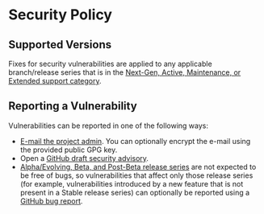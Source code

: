 # Security Policy

## Supported Versions

Fixes for security vulnerabilities are applied to any applicable branch/release
series that is in the
[Next-Gen, Active, Maintenance, or Extended support category](https://libjpeg-turbo.org/DeveloperInfo/Versioning).

## Reporting a Vulnerability

Vulnerabilities can be reported in one of the following ways:

- [E-mail the project admin](https://libjpeg-turbo.org/About/Contact).  You can
  optionally encrypt the e-mail using the provided public GPG key.
- Open a
  [GitHub draft security advisory](https://github.com/libjpeg-turbo/libjpeg-turbo/security/advisories/new).
- [Alpha/Evolving, Beta, and Post-Beta release series](https://libjpeg-turbo.org/DeveloperInfo/Versioning)
  are not expected to be free of bugs, so vulnerabilities that affect only
  those release series (for example, vulnerabilities introduced by a new
  feature that is not present in a Stable release series) can optionally be
  reported using a
  [GitHub bug report](https://github.com/libjpeg-turbo/libjpeg-turbo/issues/new/choose).
